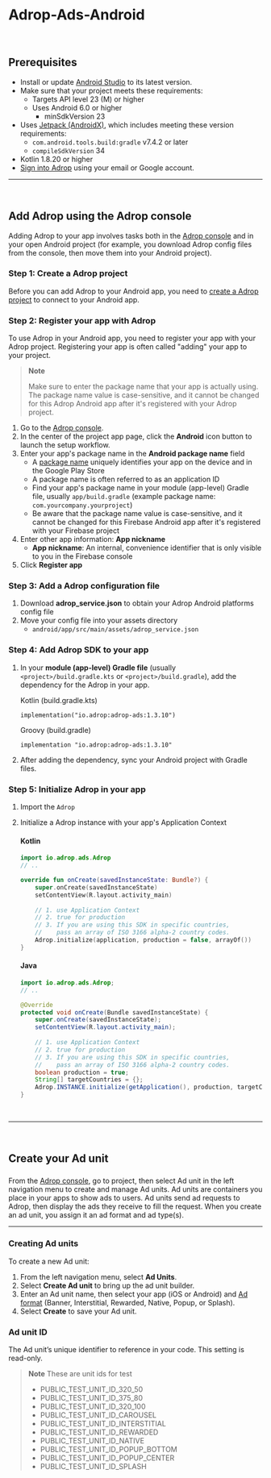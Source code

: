 Adrop-Ads-Android
===

&nbsp;

Prerequisites
-------------
* Install or update [Android Studio](https://developer.android.com/studio) to its latest version.
* Make sure that your project meets these requirements:
  * Targets API level 23 (M) or higher
  * Uses Android 6.0 or higher
    * minSdkVersion 23
* Uses [Jetpack (AndroidX)](https://developer.android.com/jetpack/androidx/migrate), which includes meeting these version requirements:
  * ```com.android.tools.build:gradle``` v7.4.2 or later
  * ```compileSdkVersion``` 34
* Kotlin 1.8.20 or higher
* [Sign into Adrop](https://adrop.io) using your email or Google account.

---

&nbsp;

Add Adrop using the Adrop console
---
Adding Adrop to your app involves tasks both in the [Adrop console](https://adrop.io) and in your open Android project (for example, you download Adrop config files from the console, then move them into your Android project).

### Step 1: Create a Adrop project

Before you can add Adrop to your Android app, you need to [create a Adrop project](https://help.adrop.io/publisher-guide/start-ads-platform) to connect to your Android app.

### Step 2: Register your app with Adrop

To use Adrop in your Android app, you need to register your app with your Adrop project. Registering your app is often called "adding" your app to your project.

> **Note**
> 
> Make sure to enter the package name that your app is actually using. The package name value is case-sensitive, and it cannot be changed for this Adrop Android app after it's registered with your Adrop project.

1. Go to the [Adrop console](http://adrop.io).
2. In the center of the project app page, click the **Android** icon button to launch the setup workflow.
3. Enter your app's package name in the **Android package name** field
   * A [package name](https://developer.android.com/studio/build/application-id) uniquely identifies your app on the device and in the Google Play Store
   * A package name is often referred to as an application ID
   * Find your app's package name in your module (app-level) Gradle file, usually ```app/build.gradle``` (example package name: ```com.yourcompany.yourproject```)
   * Be aware that the package name value is case-sensitive, and it cannot be changed for this Firebase Android app after it's registered with your Firebase project
4. Enter other app information: **App nickname**
   * **App nickname**: An internal, convenience identifier that is only visible to you in the Firebase console
5. Click **Register app**

### Step 3: Add a Adrop configuration file

1. Download **adrop_service.json** to obtain your Adrop Android platforms config file
2. Move your config file into your assets directory
    * ```android/app/src/main/assets/adrop_service.json ```

### Step 4: Add Adrop SDK to your app

1. In your **module (app-level) Gradle file** (usually ```<project>/build.gradle.kts``` or ```<project>/build.gradle```), add the dependency for the Adrop in your app.

    Kotlin (build.gradle.kts)
    ```
    implementation("io.adrop:adrop-ads:1.3.10")
    ```

    Groovy (build.gradle)
    ```
    implementation "io.adrop:adrop-ads:1.3.10"
    ```

2. After adding the dependency, sync your Android project with Gradle files.

### Step 5: Initialize Adrop in your app

1. Import the ```Adrop```
2. Initialize a Adrop instance with your app's Application Context

    #### Kotlin
    ```kt
    import io.adrop.ads.Adrop
    // ..
    
    override fun onCreate(savedInstanceState: Bundle?) {
        super.onCreate(savedInstanceState)
        setContentView(R.layout.activity_main)
        
        // 1. use Application Context
        // 2. true for production
        // 3. If you are using this SDK in specific countries, 
        //    pass an array of ISO 3166 alpha-2 country codes.
        Adrop.initialize(application, production = false, arrayOf())
    }
    ```
    
    #### Java
    ```java
    import io.adrop.ads.Adrop;
    // ..
    
    @Override
    protected void onCreate(Bundle savedInstanceState) {
        super.onCreate(savedInstanceState);
        setContentView(R.layout.activity_main);
        
        // 1. use Application Context
        // 2. true for production
        // 3. If you are using this SDK in specific countries, 
        //    pass an array of ISO 3166 alpha-2 country codes.
        boolean production = true;
        String[] targetCountries = {};
        Adrop.INSTANCE.initialize(getApplication(), production, targetCountries);
    }
    ```

&nbsp;

---

&nbsp;

Create your Ad unit
---

### 

From the [Adrop console](https://adrop.io), go to project, then select Ad unit in the left navigation menu to create and manage Ad units. Ad units are containers you place in your apps to show ads to users. Ad units send ad requests to Adrop, then display the ads they receive to fill the request. When you create an ad unit, you assign it an ad format and ad type(s).

---


### Creating Ad units
To create a new Ad unit:
1. From the left navigation menu, select **Ad Units**.
2. Select **Create Ad unit** to bring up the ad unit builder.
3. Enter an Ad unit name, then select your app (iOS or Android) and [Ad format](https://help.adrop.io/publisher-guide/ads-builder) (Banner, Interstitial, Rewarded, Native, Popup, or Splash).
4. Select **Create** to save your Ad unit.

### Ad unit ID
The Ad unit’s unique identifier to reference in your code. This setting is read-only.

> **Note** These are unit ids for test
> * PUBLIC_TEST_UNIT_ID_320_50
> * PUBLIC_TEST_UNIT_ID_375_80
> * PUBLIC_TEST_UNIT_ID_320_100
> * PUBLIC_TEST_UNIT_ID_CAROUSEL
> * PUBLIC_TEST_UNIT_ID_INTERSTITIAL
> * PUBLIC_TEST_UNIT_ID_REWARDED
> * PUBLIC_TEST_UNIT_ID_NATIVE
> * PUBLIC_TEST_UNIT_ID_POPUP_BOTTOM
> * PUBLIC_TEST_UNIT_ID_POPUP_CENTER
> * PUBLIC_TEST_UNIT_ID_SPLASH
